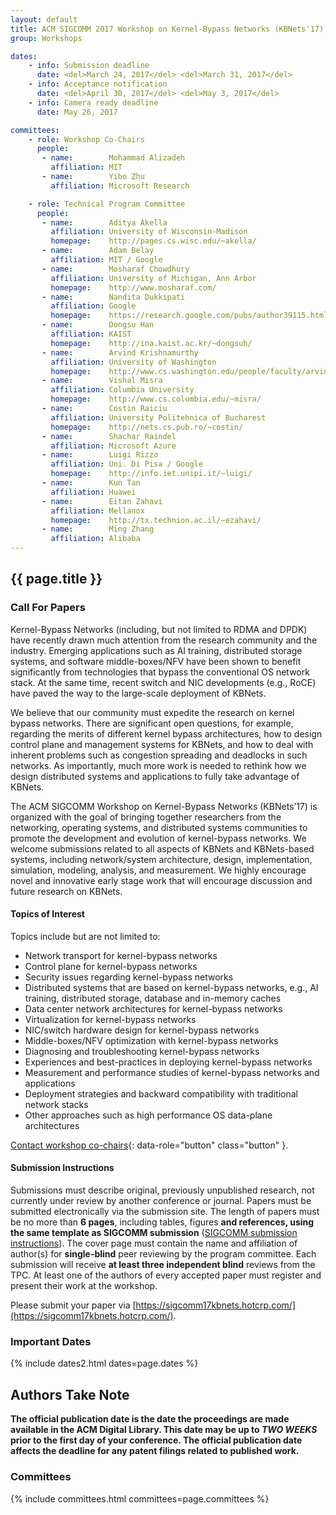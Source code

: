 ```yaml
---
layout: default
title: ACM SIGCOMM 2017 Workshop on Kernel-Bypass Networks (KBNets'17)
group: Workshops

dates:
    - info: Submission deadline
      date: <del>March 24, 2017</del> <del>March 31, 2017</del>
    - info: Acceptance notification
      date: <del>April 30, 2017</del> <del>May 3, 2017</del>
    - info: Camera ready deadline
      date: May 26, 2017

committees:
    - role: Workshop Co-Chairs
      people:
       - name:        Mohammad Alizadeh
         affiliation: MIT
       - name:        Yibo Zhu
         affiliation: Microsoft Research

    - role: Technical Program Committee
      people:
       - name:        Aditya Akella
         affiliation: University of Wisconsin-Madison
         homepage:    http://pages.cs.wisc.edu/~akella/
       - name:        Adam Belay
         affiliation: MIT / Google
       - name:        Mosharaf Chowdhury
         affiliation: University of Michigan, Ann Arbor
         homepage:    http://www.mosharaf.com/
       - name:        Nandita Dukkipati
         affiliation: Google
         homepage:    https://research.google.com/pubs/author39115.html
       - name:        Dongsu Han
         affiliation: KAIST
         homepage:    http://ina.kaist.ac.kr/~dongsuh/
       - name:        Arvind Krishnamurthy
         affiliation: University of Washington
         homepage:    http://www.cs.washington.edu/people/faculty/arvind
       - name:        Vishal Misra
         affiliation: Columbia University
         homepage:    http://www.cs.columbia.edu/~misra/
       - name:        Costin Raiciu
         affiliation: University Politehnica of Bucharest
         homepage:    http://nets.cs.pub.ro/~costin/
       - name:        Shachar Raindel
         affiliation: Microsoft Azure
       - name:        Luigi Rizzo
         affiliation: Uni. Di Pisa / Google
         homepage:    http://info.iet.unipi.it/~luigi/
       - name:        Kun Tan
         affiliation: Huawei
       - name:        Eitan Zahavi
         affiliation: Mellanox
         homepage:    http://tx.technion.ac.il/~ezahavi/
       - name:        Ming Zhang
         affiliation: Alibaba
---
```


## {{ page.title }}

### Call For Papers

Kernel-Bypass Networks (including, but not limited to RDMA and DPDK) have recently drawn much attention from the research community and the industry. Emerging applications such as AI training, distributed storage systems, and software middle-boxes/NFV have been shown to benefit significantly from technologies that bypass the conventional OS network stack. At the same time, recent switch and NIC developments (e.g., RoCE) have paved the way to the large-scale deployment of KBNets.

We believe that our community must expedite the research on kernel bypass networks. There are significant open questions, for example, regarding the merits of different kernel bypass architectures, how to design control plane and management systems for KBNets, and how to deal with inherent problems such as congestion spreading and deadlocks in such networks. As importantly, much more work is needed to rethink how we design distributed systems and applications to fully take advantage of KBNets.

The ACM SIGCOMM Workshop on Kernel-Bypass Networks (KBNets’17) is organized with the goal of bringing together researchers from the networking, operating systems, and distributed systems communities to promote the development and evolution of kernel-bypass networks. We welcome submissions related to all aspects of KBNets and KBNets-based systems, including network/system architecture, design, implementation, simulation, modeling, analysis, and measurement. We highly encourage novel and innovative early stage work that will encourage discussion and future research on KBNets.

#### Topics of Interest

Topics include but are not limited to:

- Network transport for kernel-bypass networks
- Control plane for kernel-bypass networks
- Security issues regarding kernel-bypass networks
- Distributed systems that are based on kernel-bypass networks, e.g., AI training, distributed storage, database and in-memory caches
- Data center network architectures for kernel-bypass networks
- Virtualization for kernel-bypass networks
- NIC/switch hardware design for kernel-bypass networks
- Middle-boxes/NFV optimization with kernel-bypass networks
- Diagnosing and troubleshooting kernel-bypass networks
- Experiences and best-practices in deploying kernel-bypass networks
- Measurement and performance studies of kernel-bypass networks and applications
- Deployment strategies and backward compatibility with traditional network stacks
- Other approaches such as high performance OS data-plane architectures


[Contact workshop co-chairs](mailto:alizadeh@csail.mit.edu,yibzh@microsoft.com?subject=[KBNets'17]){: data-role="button" class="button" }.

#### Submission Instructions

Submissions must describe original, previously unpublished research, not currently under review by another conference or journal. Papers must be submitted electronically via the submission site. The length of papers must be no more than **6 pages**, including tables, figures __<red>and references, using the same template as SIGCOMM submission</red>__ ([SIGCOMM submission instructions](submission.html)).  The cover page must contain the name and affiliation of author(s) for **single-blind** peer reviewing by the program committee. Each submission will receive **at least three independent blind** reviews from the TPC. At least one of the authors of every accepted paper must register and present their work at the workshop.

Please submit your paper via [https://sigcomm17kbnets.hotcrp.com/](https://sigcomm17kbnets.hotcrp.com/).

### Important Dates

{% include dates2.html dates=page.dates %}

## Authors Take Note

**The official publication date is the date the proceedings are made available in the ACM Digital Library. This date may be up to *TWO WEEKS* prior to the first day of your conference. The official publication date affects the deadline for any patent filings related to published work.**

### Committees

{% include committees.html committees=page.committees %}
